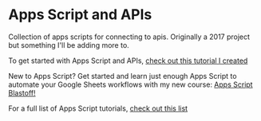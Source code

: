 # Apps Script and APIs

Collection of apps scripts for connecting to apis. Originally a 2017 project but something I'll be adding more to.

To get started with Apps Script and APIs, [check out this tutorial I created](https://www.benlcollins.com/apps-script/beginner-apis/)

New to Apps Script? Get started and learn just enough Apps Script to automate your Google Sheets workflows with my new course: [Apps Script Blastoff!](https://courses.benlcollins.com/p/apps-script-blastoff/)

For a full list of Apps Script tutorials, [check out this list](https://www.benlcollins.com/articles/#AppsScript)
